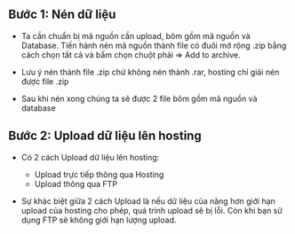 ## Bước 1: Nén dữ liệu
- Ta cần chuẩn bị mã nguồn cần upload, bôm gồm mã nguồn và Database. Tiến hành nén mã nguồn thành file có đuôi mở rộng .zip bằng cách chọn tất cả và bấm chọn chuột phải => Add to archive.
- Lưu ý nén thành file .zip chứ không nén thành .rar, hosting chỉ giải nén được file .zip

- Sau khi nén xong chúng ta sẽ được 2 file bôm gồm mã nguồn và database


## Bước 2: Upload dữ liệu lên hosting
- Có 2 cách Upload dữ liệu lên hosting:
    + Upload trực tiếp thông qua Hosting 
    + Upload thông qua FTP

- Sự khác biệt giữa 2 cách Upload là nếu dữ liệu của năng hơn giới hạn upload của hosting cho phép, quá trình upload sẽ bị lỗi. Còn khi bạn sử dụng FTP sẽ không giới hạn lượng upload.
